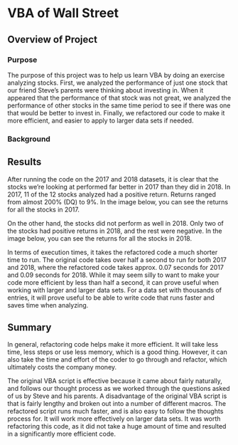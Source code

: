 # VBA of Wall Street

## Overview of Project

### Purpose

The purpose of this project was to help us learn VBA by doing an exercise analyzing stocks. First, we analyzed the performance of just one stock that our friend Steve’s parents were thinking about investing in. 
When it appeared that the performance of that stock was not great, we analyzed the performance of other stocks in the same time period to see if there was one that would be better to invest in.
Finally, we refactored our code to make it more efficient, and easier to apply to larger data sets if needed.

### Background

## Results

After running the code on the 2017 and 2018 datasets, it is clear that the stocks we’re looking at performed far better in 2017 than they did in 2018. In 2017, 11 of the 12 stocks analyzed had a positive return. Returns ranged from almost 200% (DQ) to 9%. In the image below, you can see the returns for all the stocks in 2017.

On the other hand, the stocks did not perform as well in 2018. Only two of the stocks had positive returns in 2018, and the rest were negative. In the image below, you can see the returns for all the stocks in 2018.

In terms of execution times, it takes the refactored code a much shorter time to run. The original code takes over half a second to run for both 2017 and 2018, where the refactored code takes approx. 0.07 seconds for 2017 and 0.09 seconds for 2018. While it may seem silly to want to make your code more efficient by less than half a second, it can prove useful when working with larger and larger data sets. For a data set with thousands of entries, it will prove useful to be able to write code that runs faster and saves time when analyzing.
 
## Summary

In general, refactoring code helps make it more efficient. It will take less time, less steps or use less memory, which is a good thing. However, it can also take the time and effort of the coder to go through and refactor, which ultimately costs the company money. 

The original VBA script is effective because it came about fairly naturally, and follows our thought process as we worked through the questions asked of us by Steve and his parents. A disadvantage of the original VBA script is that is fairly lengthy and broken out into a number of different macros. The refactored script runs much faster, and is also easy to follow the thoughts process for. It will work more effectively on larger data sets. It was worth refactoring this code, as it did not take a huge amount of time and resulted in a significantly more efficient code.
